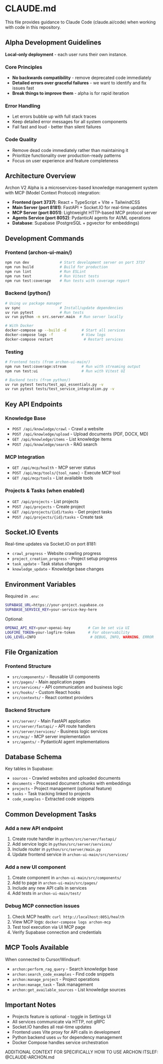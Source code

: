 # CLAUDE.md

This file provides guidance to Claude Code (claude.ai/code) when working with code in this repository.

## Alpha Development Guidelines

**Local-only deployment** - each user runs their own instance.

### Core Principles

- **No backwards compatibility** - remove deprecated code immediately
- **Detailed errors over graceful failures** - we want to identify and fix issues fast
- **Break things to improve them** - alpha is for rapid iteration

### Error Handling

- Let errors bubble up with full stack traces
- Keep detailed error messages for all system components
- Fail fast and loud - better than silent failures

### Code Quality

- Remove dead code immediately rather than maintaining it
- Prioritize functionality over production-ready patterns
- Focus on user experience and feature completeness

## Architecture Overview

Archon V2 Alpha is a microservices-based knowledge management system with MCP (Model Context Protocol) integration:

- **Frontend (port 3737)**: React + TypeScript + Vite + TailwindCSS
- **Main Server (port 8181)**: FastAPI + Socket.IO for real-time updates
- **MCP Server (port 8051)**: Lightweight HTTP-based MCP protocol server
- **Agents Service (port 8052)**: PydanticAI agents for AI/ML operations
- **Database**: Supabase (PostgreSQL + pgvector for embeddings)

## Development Commands

### Frontend (archon-ui-main/)

```bash
npm run dev              # Start development server on port 3737
npm run build            # Build for production
npm run lint             # Run ESLint
npm run test             # Run Vitest tests
npm run test:coverage    # Run tests with coverage report
```

### Backend (python/)

```bash
# Using uv package manager
uv sync                  # Install/update dependencies
uv run pytest            # Run tests
uv run python -m src.server.main  # Run server locally

# With Docker
docker-compose up --build -d       # Start all services
docker-compose logs -f             # View logs
docker-compose restart              # Restart services
```

### Testing

```bash
# Frontend tests (from archon-ui-main/)
npm run test:coverage:stream       # Run with streaming output
npm run test:ui                    # Run with Vitest UI

# Backend tests (from python/)
uv run pytest tests/test_api_essentials.py -v
uv run pytest tests/test_service_integration.py -v
```

## Key API Endpoints

### Knowledge Base

- `POST /api/knowledge/crawl` - Crawl a website
- `POST /api/knowledge/upload` - Upload documents (PDF, DOCX, MD)
- `GET /api/knowledge/items` - List knowledge items
- `POST /api/knowledge/search` - RAG search

### MCP Integration

- `GET /api/mcp/health` - MCP server status
- `POST /api/mcp/tools/{tool_name}` - Execute MCP tool
- `GET /api/mcp/tools` - List available tools

### Projects & Tasks (when enabled)

- `GET /api/projects` - List projects
- `POST /api/projects` - Create project
- `GET /api/projects/{id}/tasks` - Get project tasks
- `POST /api/projects/{id}/tasks` - Create task

## Socket.IO Events

Real-time updates via Socket.IO on port 8181:

- `crawl_progress` - Website crawling progress
- `project_creation_progress` - Project setup progress
- `task_update` - Task status changes
- `knowledge_update` - Knowledge base changes

## Environment Variables

Required in `.env`:

```bash
SUPABASE_URL=https://your-project.supabase.co
SUPABASE_SERVICE_KEY=your-service-key-here
```

Optional:

```bash
OPENAI_API_KEY=your-openai-key        # Can be set via UI
LOGFIRE_TOKEN=your-logfire-token      # For observability
LOG_LEVEL=INFO                         # DEBUG, INFO, WARNING, ERROR
```

## File Organization

### Frontend Structure

- `src/components/` - Reusable UI components
- `src/pages/` - Main application pages
- `src/services/` - API communication and business logic
- `src/hooks/` - Custom React hooks
- `src/contexts/` - React context providers

### Backend Structure

- `src/server/` - Main FastAPI application
- `src/server/fastapi/` - API route handlers
- `src/server/services/` - Business logic services
- `src/mcp/` - MCP server implementation
- `src/agents/` - PydanticAI agent implementations

## Database Schema

Key tables in Supabase:

- `sources` - Crawled websites and uploaded documents
- `documents` - Processed document chunks with embeddings
- `projects` - Project management (optional feature)
- `tasks` - Task tracking linked to projects
- `code_examples` - Extracted code snippets

## Common Development Tasks

### Add a new API endpoint

1. Create route handler in `python/src/server/fastapi/`
2. Add service logic in `python/src/server/services/`
3. Include router in `python/src/server/main.py`
4. Update frontend service in `archon-ui-main/src/services/`

### Add a new UI component

1. Create component in `archon-ui-main/src/components/`
2. Add to page in `archon-ui-main/src/pages/`
3. Include any new API calls in services
4. Add tests in `archon-ui-main/test/`

### Debug MCP connection issues

1. Check MCP health: `curl http://localhost:8051/health`
2. View MCP logs: `docker-compose logs archon-mcp`
3. Test tool execution via UI MCP page
4. Verify Supabase connection and credentials

## MCP Tools Available

When connected to Cursor/Windsurf:

- `archon:perform_rag_query` - Search knowledge base
- `archon:search_code_examples` - Find code snippets
- `archon:manage_project` - Project operations
- `archon:manage_task` - Task management
- `archon:get_available_sources` - List knowledge sources

## Important Notes

- Projects feature is optional - toggle in Settings UI
- All services communicate via HTTP, not gRPC
- Socket.IO handles all real-time updates
- Frontend uses Vite proxy for API calls in development
- Python backend uses `uv` for dependency management
- Docker Compose handles service orchestration

ADDITIONAL CONTEXT FOR SPECIFICALLY HOW TO USE ARCHON ITSLEF:
@CLAUDE-ARCHON.md
